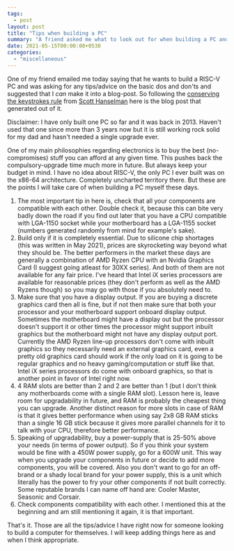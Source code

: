 ```yaml
---
tags:
  - post
layout: post
title: "Tips when building a PC"
summary: "A friend asked me what to look out for when building a PC and this is the list"
date: 2021-05-15T00:00:00+0530
categories:
  - "miscellaneous"
---
```


One of my friend emailed me today saying that he wants to build a RISC-V PC and was asking for any tips/advice on the basic dos and don'ts and suggested that I *can* make it into a blog-post. So following the [conserving the keystrokes rule](https://www.hanselman.com/blog/do-they-deserve-the-gift-of-your-keystrokes) from [Scott Hanselman](https://www.hanselman.com/) here is the blog post that generated out of it.

Disclaimer: I have only built one PC so far and it was back in 2013. Haven't used that one since more than 3 years now but it is still working rock solid for my dad and hasn't needed a single upgrade ever.

One of my main philosophies regarding electronics is to buy the best (no-compromises) stuff you can afford at any given time. This pushes back the compulsory-upgrade time much more in future. But always keep your budget in mind. I have no idea about RISC-V, the only PC I ever built was on the x86-64 architecture. Completely uncharted territory there. But these are the points I will take care of when building a PC myself these days.

1. The most important tip in here is, check that all your components are compatible with each other. Double check it, because this can bite very badly down the road if you find out later that you have a CPU compatible with LGA-1150 socket while your motherboard has a LGA-1155 socket (numbers generated randomly from mind for example's sake).
2. Build only if it is completely essential. Due to silicone chip shortages (this was written in May 2021), prices are skyrocketing way beyond what they should be. The better performers in the market these days are generally a combination of AMD Ryzen CPU with an Nvidia Graphics Card (I suggest going atleast for 30XX series). And both of them are not available for any fair price. I've heard that Intel iX series processors are available for reasonable prices (they don't perform as well as the AMD Ryzens though) so you may go with those if you absolutely need to.
3. Make sure that you have a display output. If you are buying a discrete graphics card then all is fine, but if not then make sure that both your processor and your motherboard support onboard display output. Sometimes the motherboard might have a display out but the processor doesn't support it or other times the processor might support inbuilt graphics but the motherboard might not have any display output port. Currently the AMD Ryzen line-up processors don't come with inbuilt graphics so they necessarily need an external graphics card, even a pretty old graphics card should work if the only load on it is going to be regular graphics and no heavy gaming/computation or stuff like that. Intel iX series processors do come with onboard graphics, so that is another point in favor of Intel right now.
4. 4 RAM slots are better than 2 and 2 are better than 1 (but I don't think any motherboards come with a single RAM slot). Lesson here is, leave room for upgradability in future, and RAM is probably the cheapest thing you can upgrade. Another distinct reason for more slots in case of RAM is that it gives better performance when using say 2x8 GB RAM sticks than a single 16 GB stick because it gives more parallel channels for it to talk with your CPU, therefore better performance.
5. Speaking of upgradability, buy a power-supply that is 25-50% above your needs (in terms of power output). So if you think your system would be fine with a 450W power supply, go for a 600W unit. This way when you upgrade your components in future or decide to add more components, you will be covered. Also you don't want to go for an off-brand or a shady local brand for your power supply, this is a unit which literally has the power to fry your other components if not built correctly. Some reputable brands I can name off hand are: Cooler Master, Seasonic and Corsair.
6. Check components compatibility with each other. I mentioned this at the beginning and am still mentioning it again, it is that important.

That's it. Those are all the tips/advice I have right now for someone looking to build a computer for themselves. I will keep adding things here as and when I think appropriate.